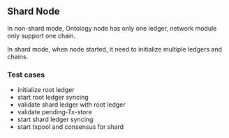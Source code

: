 
## Shard Node

In non-shard mode, Ontology node has only one ledger, network module only support one chain.

In shard mode, when node started, it need to initialize multiple ledgers and chains.


### Test cases

* initialize root ledger
* start root ledger syncing
* validate shard ledger with root ledger
* validate pending-Tx-store
* start shard ledger syncing
* start txpool and consensus for shard

